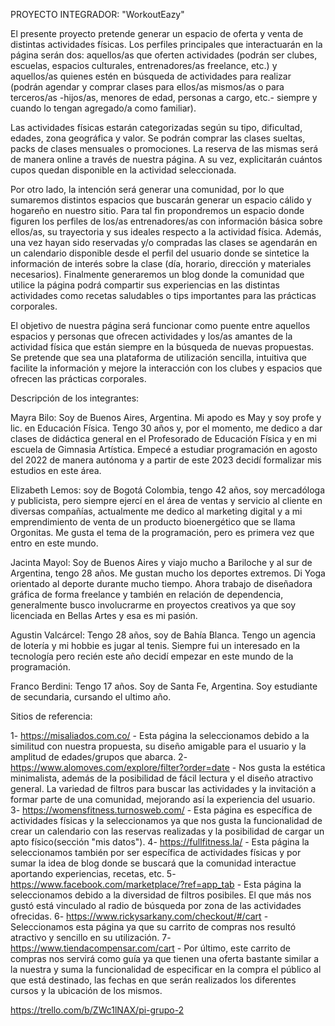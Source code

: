 PROYECTO INTEGRADOR: "WorkoutEazy"

El presente proyecto pretende generar un espacio de oferta y venta de distintas actividades físicas. Los perfiles principales que interactuarán en la página serán dos: aquellos/as que oferten actividades (podrán ser clubes, escuelas, espacios culturales, entrenadores/as freelance, etc.) y aquellos/as quienes estén en búsqueda de actividades para realizar (podrán agendar y comprar clases para ellos/as mismos/as o para terceros/as -hijos/as, menores de edad, personas a cargo, etc.- siempre y cuando lo tengan agregado/a como familiar).

Las actividades físicas estarán categorizadas según su tipo, dificultad, edades, zona geográfica y valor. Se podrán comprar las clases sueltas, packs de clases mensuales o promociones. La reserva de las mismas será de manera online a través de nuestra página. A su vez, explicitarán cuántos cupos quedan disponible en la actividad seleccionada.

Por otro lado, la intención será generar una comunidad, por lo que sumaremos distintos espacios que buscarán generar un espacio cálido y hogareño en nuestro sitio. Para tal fin propondremos un espacio donde figuren los perfiles de los/as entrenadores/as con información básica sobre ellos/as, su trayectoria y sus ideales respecto a la actividad física. Además, una vez hayan sido reservadas y/o compradas las clases se agendarán en un calendario disponible desde el perfil del usuario donde se sintetice la información de interés sobre la clase (día, horario, dirección y materiales necesarios). Finalmente generaremos un blog donde la comunidad que utilice la página podrá compartir sus experiencias en las distintas actividades como recetas saludables o tips importantes para las prácticas corporales.

El objetivo de nuestra página será funcionar como puente entre aquellos espacios y personas que ofrecen actividades y los/as amantes de la actividad física que están siempre en la búsqueda de nuevas propuestas. Se pretende que sea una plataforma de utilización sencilla, intuitiva que facilite la información y mejore la interacción con los clubes y espacios que ofrecen las prácticas corporales.

Descripción de los integrantes:

Mayra Bilo: Soy de Buenos Aires, Argentina. Mi apodo es May y soy profe y lic. en Educación Física. Tengo 30 años y, por el momento, me dedico a dar clases de didáctica general en el Profesorado de Educación Física y en mi escuela de Gimnasia Artística. Empecé a estudiar programación en agosto del 2022 de manera autónoma y a partir de este 2023 decidí formalizar mis estudios en este área.

Elizabeth Lemos: soy de Bogotá Colombia, tengo 42 años, soy mercadóloga y publicista, pero siempre ejercí en el área de ventas y servicio al cliente en diversas compañías, actualmente me dedico al marketing digital y a mi emprendimiento de venta de un producto bioenergético que se llama Orgonitas. Me gusta el tema de la programación, pero es primera vez que entro en este mundo.

Jacinta Mayol: Soy de Buenos Aires y viajo mucho a Bariloche y al sur de Argentina, tengo 28 años. Me gustan mucho los deportes extremos. Di Yoga orientado al deporte durante mucho tiempo. Ahora trabajo de diseñadora gráfica de forma freelance y también en relación de dependencia, generalmente busco involucrarme en proyectos creativos ya que soy licenciada en Bellas Artes y esa es mi pasión.

Agustin Valcárcel: Tengo 28 años, soy de Bahía Blanca. Tengo un agencia de lotería y mi hobbie es jugar al tenis. Siempre fui un interesado en la tecnología pero recién este año decidí empezar en este mundo de la programación.

Franco Berdini: Tengo 17 años. Soy de Santa Fe, Argentina. Soy estudiante de secundaria, cursando el ultimo año.

Sitios de referencia:

1- https://misaliados.com.co/ - Esta página la seleccionamos debido a la similitud con nuestra propuesta, su diseño amigable para el usuario y la amplitud de edades/grupos que abarca.
2- https://www.alomoves.com/explore/filter?order=date - Nos gusta la estética minimalista, además de la posibilidad de fácil lectura y el diseño atractivo general. La variedad de filtros para buscar las actividades y la invitación a formar parte de una comunidad, mejorando así la experiencia del usuario.
3- https://womensfitness.turnosweb.com/ - Esta página es específica de actividades físicas y la seleccionamos ya que nos gusta la funcionalidad de crear un calendario con las reservas realizadas y la posibilidad de cargar un apto físico(sección "mis datos").
4- https://fullfitness.la/ - Esta página la seleccionamos también por ser específica de actividades físicas y por sumar la idea de blog donde se buscará que la comunidad interactue aportando experiencias, recetas, etc.
5- https://www.facebook.com/marketplace/?ref=app_tab - Esta página la seleccionamos debido a la diversidad de filtros posibiles. El que más nos gustó está vinculado al radio de búsqueda por zona de las actividades ofrecidas.
6- https://www.rickysarkany.com/checkout/#/cart - Seleccionamos esta página ya que su carrito de compras nos resultó atractivo y sencillo en su utilización.
7- https://www.tiendacompensar.com/cart - Por último, este carrito de compras nos servirá como guía ya que tienen una oferta bastante similar a la nuestra y suma la funcionalidad de especificar en la compra el público al que está destinado, las fechas en que serán realizados los diferentes cursos y la ubicación de los mismos.

https://trello.com/b/ZWc1lNAX/pi-grupo-2